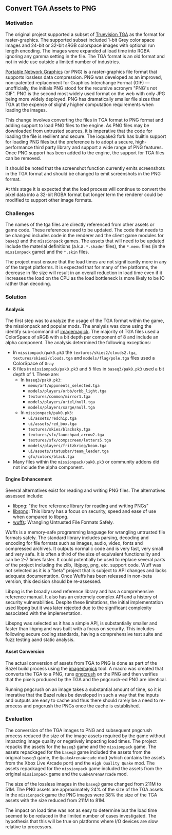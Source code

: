 ## Convert TGA Assets to PNG

### Motivation

The original project supported a subset of [Truevision TGA](https://en.wikipedia.org/wiki/Truevision_TGA) as the format for raster-graphics. The supported subset included 1-bit Grey color space images and 24-bit or 32-bit sRGB colorspace images with optional run length encoding. The images were expanded at load time into RGBA ignoring any gamma setting in the file. The TGA format is an old format and not in wide use outside a limited number of industries.

[Portable Network Graphics](https://en.wikipedia.org/wiki/Portable_Network_Graphics) (or PNG) is a raster-graphics file format that supports lossless data compression. PNG was developed as an improved, non-patented replacement for Graphics Interchange Format (GIF) — unofficially, the initials PNG stood for the recursive acronym "PNG's not GIF". PNG is the second most widely used format on the web with only JPG being more widely deployed. PNG has dramatically smaller file sizes than TGA at the expense of slightly higher computation requirements when loading the images.

This change involves converting the files in TGA format to PNG format and adding support to load PNG files to the engine. As PNG files may be downloaded from untrusted sources, it is imperative that the code for loading the file is resilient and secure. The ioquake3 fork has builtin support for loading PNG files but the preference is to adopt a secure, high-performance third party library and support a wide range of PNG features. Once PNG support has been added to the engine, the support for TGA files can be removed.

It should be noted that the screenshot function currently emits screenshots in the TGA format and should be changed to emit screenshots in the PNG format.

At this stage it is expected that the load process will continue to convert the pixel data into a 32-bit RGBA format but longer term the renderer could be modified to support other image formats.

### Challenges

The names of the tga files are directly referenced from other assets or game code. These references need to be updated. The code that needs to be changed includes code in the renderer and the client game modules for `baseq3` and the `missionpack` games. The assets that will need to be updated include the material definitions (a.k.a. `*.shader` files), the `*.menu` files (in the `missionpack` game) and the `*.skin` files.

The project must ensure that the load times are not significantly more in any of the target platforms. It is expected that for many of the platforms, the decrease in file size will result in an overall reduction in load time even if it increases the load on the CPU as the load bottleneck is more likely to be IO rather than decoding.

### Solution

#### Analysis

The first step was to analyze the usage of the TGA format within the game, the missionpack and popular mods. The analysis was done using the identify sub-command of [imagemagick](https://www.imagemagick.org/). The majority of TGA files used a ColorSpace of sRGB with a bit depth per component of 8 and include an alpha component. The analysis determined the following exceptions:

* In `missionpack/pak0.pk3` the `textures/skies2/clouds2.tga`, `textures/skies2/clouds.tga` and `models/flag/pole.tga` files used a ColorSpace of `Gray`
* 8 files in `missionpack/pak0.pk3` and 5 files in `baseq3/pak0.pk3` used a bit depth of 1. These are:
  * In `baseq3/pak0.pk3`:
    * `menu/art/opponents_selected.tga`
    * `models/players/orbb/orbb_light.tga`
    * `textures/common/mirror1.tga`
    * `models/players/uriel/null.tga`
    * `models/players/sarge/null.tga`
  * In `missionpack/pak0.pk3`:
    * `ui/assets/redchip.tga`
    * `ui/assets/red_box.tga`
    * `textures/skies/blacksky.tga`
    * `textures/sfx/launchpad_arrow2.tga`
    * `textures/sfx/compscreen/letters5.tga`
    * `models/players/fritzkrieg/beam.tga`
    * `ui/assets/statusbar/team_leader.tga`
    * `gfx/colors/black.tga`
* Many files within the `missionpack/pak0.pk3` or community addons did not include the alpha component.

#### Engine Enhancement

Several alternatives exist for reading and writing PNG files. The alternatives assessed include:

* [libpng](http://www.libpng.org/): "the free reference library for reading and writing PNGs"
* [libspng](https://libspng.org/): This library has a focus on security, speed and ease of use when compared to libpng.
* [wuffs](https://github.com/google/wuffs): Wrangling Untrusted File Formats Safely.

Wuffs is a memory-safe programming language for wrangling untrusted file formats safely. The standard library includes parsing, decoding and encoding for file formats such as images, audio, video, fonts and compressed archives. It outputs normal c code and is very fast, very small and very safe. It is often a third of the size of equivalent functionality and can be 2-7 times faster. It could potentially be used to replace several parts of the project including the zlib, libjpeg, png, etc. support code. Wuff was not selected as it is a "beta" project that is subject to API changes and lacks adequate documentation. Once Wuffs has been released in non-beta version, this decision should be re-assessed.

Libpng is the broadly used reference library and has a comprehensive reference manual. It also has an extremely complex API and a history of security vulnerabilities. Despite these limitations, the initial implementation used libpng but it was later rejected due to the significant complexity associated with the implementation.

Libspng was selected as it has a simple API, is substantially smaller and faster than libpng and was built with a focus on security. This includes following secure coding standards, having a comprehensive test suite and fuzz testing aand static analysis.

#### Asset Conversion

The actual conversion of assets from TGA to PNG is done as part of the Bazel build process using the [imagemagick](https://www.imagemagick.org/) tool. A macro was created that converts the TGA to a PNG, runs [pngcrush](https://pmt.sourceforge.io/pngcrush/) on the PNG and then verifies that the pixels produced by the TGA and the pngcrush-ed PNG are identical.

Running pngcrush on an image takes a substantial amount of time, so it is imerative that the Bazel rules be developed in such a way that the inputs and outputs are easy to cache and thus there should rarely be a need to re-process and pngcrush the PNGs once the cache is established.

### Evaluation

The conversion of the TGA images to PNG and subsequent pngcrush process reduced the size of the image assets required by the game without impacting image quality or negatively impacting load times. The project repacks the assets for the `baseq3` game and the `missionpack` game. The assets repackaged for the `baseq3` game included the assets from the original `baseq3` game, the `QuakeArenaArcade` mod (which contains the assets from the Xbox Live Arcade port) and the `High Quality Quake` mod. The assets repackaged for the `missionpack` game included the assets from the original `missionpack` game and the `QuakeArenaArcade` mod.

The size of the lossless images in the `baseq3` game changed from 211M to 51M. The PNG assets are approximately 24% of the size of the TGA assets. In the `missionpack` game the PNG images were 38% the size of the TGA assets with the size reduced from 211M to 81M.

The impact on load time was not as easy to determine but the load time seemed to be reduced in the limited number of cases investigated. The hypothesis that this will be true on platforms where I/O devices are slow relative to processors.

